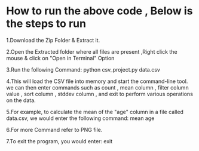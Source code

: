 # How to run the above code , Below is the steps to run
1.Download the Zip Folder & Extract it.

2.Open the Extracted folder where all files are present ,Right click the mouse & click on "Open in Terminal" Option

3.Run the following Command:      python csv_project.py data.csv

4.This will load the CSV file into memory and start the command-line tool. we can then enter commands such as count , mean column , filter column value , sort column , stddev column , and exit to perform various operations on the data.

5.For example, to calculate the mean of the "age" column in a file called data.csv, we would enter the following command:     mean age

6.For more Command refer to PNG file.
  
7.To exit the program, you would enter:     exit
